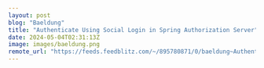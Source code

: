 ```yaml
---
layout: post
blog: "Baeldung"
title: "Authenticate Using Social Login in Spring Authorization Server"
date: 2024-05-04T02:31:13Z
image: images/baeldung.png
remote_url: "https://feeds.feedblitz.com/~/895780871/0/baeldung~Authenticate-Using-Social-Login-in-Spring-Authorization-Server"
---
```

